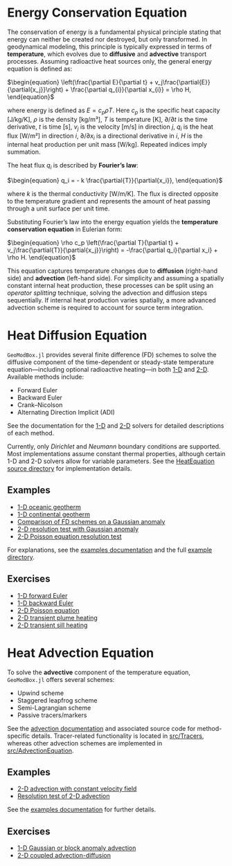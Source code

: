 # Energy Conservation Equation

The conservation of energy is a fundamental physical principle stating that energy can neither be created nor destroyed, but only transformed. In geodynamical modeling, this principle is typically expressed in terms of **temperature**, which evolves due to **diffusive** and **advective** transport processes. Assuming radioactive heat sources only, the general energy equation is defined as:

$\begin{equation}
\left(\frac{\partial E}{\partial t} + v_j\frac{\partial{E}}{\partial{x_j}}\right) + \frac{\partial q_{i}}{\partial x_{i}} = \rho H,
\end{equation}$

where energy is defined as $E = c_p \rho T$. Here 
$c_p$ is the specific heat capacity [J/kg/K],
$\rho$ is the density [kg/m³],
$T$ is temperature [K],
$\partial/\partial t$ is the time derivative,
$t$ is time [s],
$v_j$ is the velocity [m/s] in direction $j$,
$q_i$ is the heat flux [W/m²] in direction $i$,
$\partial/\partial x_i$ is a directional derivative in $i$,
$H$ is the internal heat production per unit mass [W/kg]. Repeated indices imply summation.

The heat flux $q_i$ is described by **Fourier’s law**:

$\begin{equation}
q_i = - k \frac{\partial{T}}{\partial{x_i}},
\end{equation}$

where $k$ is the thermal conductivity [W/m/K]. The flux is directed opposite to the temperature gradient and represents the amount of heat passing through a unit surface per unit time.

Substituting Fourier’s law into the energy equation yields the **temperature conservation equation** in Eulerian form:

$\begin{equation}
\rho c_p \left(\frac{\partial T}{\partial t} + v_j\frac{\partial{T}}{\partial{x_j}}\right) = -\frac{\partial q_i}{\partial x_i} + \rho H.
\end{equation}$

This equation captures temperature changes due to **diffusion** (right-hand side) and **advection** (left-hand side). For simplicity and assuming a spatially constant internal heat production, these processes can be split using an *operator splitting* technique, solving the advection and diffusion steps sequentially. If internal heat production varies spatially, a more advanced advection scheme is required to account for source term integration.

# Heat Diffusion Equation

```GeoModBox.jl``` provides several finite difference (FD) schemes to solve the diffusive component of the time-dependent or steady-state temperature equation—including optional radioactive heating—in both [1-D](https://github.com/GeoSci-FFM/GeoModBox.jl/blob/main/src/HeatEquation/1Dsolvers.jl) and [2-D](https://github.com/GeoSci-FFM/GeoModBox.jl/blob/main/src/HeatEquation/2Dsolvers.jl). Available methods include:

- Forward Euler  
- Backward Euler  
- Crank–Nicolson  
- Alternating Direction Implicit (ADI)

See the documentation for the [1-D](./DiffOneD.md) and [2-D](./DiffTwoD.md) solvers for detailed descriptions of each method.

Currently, only *Dirichlet* and *Neumann* boundary conditions are supported. Most implementations assume constant thermal properties, although certain 1-D and 2-D solvers allow for variable parameters. See the [HeatEquation source directory](https://github.com/GeoSci-FFM/GeoModBox.jl/blob/main/src/HeatEquation/) for implementation details.

## Examples

- [1-D oceanic geotherm](https://github.com/GeoSci-FFM/GeoModBox.jl/blob/main/examples/DiffusionEquation/1D/OceanicGeotherm_1D.jl)  
- [1-D continental geotherm](https://github.com/GeoSci-FFM/GeoModBox.jl/blob/main/examples/DiffusionEquation/1D/ContinentalGeotherm_1D.jl)  
- [Comparison of FD schemes on a Gaussian anomaly](https://github.com/GeoSci-FFM/GeoModBox.jl/blob/main/examples/DiffusionEquation/1D/Heat_1D_discretization.jl)  
- [2-D resolution test with Gaussian anomaly](https://github.com/GeoSci-FFM/GeoModBox.jl/blob/main/examples/DiffusionEquation/2D/Gaussian_Diffusion.jl)  
- [2-D Poisson equation resolution test](https://github.com/GeoSci-FFM/GeoModBox.jl/blob/main/examples/DiffusionEquation/2D/Poisson_ResTest.jl)

For explanations, see the [examples documentation](./Examples.md) and the full [example directory](https://github.com/GeoSci-FFM/GeoModBox.jl/blob/main/examples/DiffusionEquation/).

## Exercises

- [1-D forward Euler](https://github.com/GeoSci-FFM/GeoModBox.jl/blob/main/exercises/02_1D_Heat_explicit.ipynb)  
- [1-D backward Euler](https://github.com/GeoSci-FFM/GeoModBox.jl/blob/main/exercises/03_1D_Heat_implicit.ipynb)  
- [2-D Poisson equation](https://github.com/GeoSci-FFM/GeoModBox.jl/blob/main/exercises/04_2D_Diffusion_Stationary.ipynb)  
- [2-D transient plume heating](https://github.com/GeoSci-FFM/GeoModBox.jl/blob/main/exercises/05_2D_Diffusion_TD_Plume.ipynb)  
- [2-D transient sill heating](https://github.com/GeoSci-FFM/GeoModBox.jl/blob/main/exercises/05_2D_Diffusion_TD_Sill.ipynb)

# Heat Advection Equation

To solve the **advective** component of the temperature equation, ```GeoModBox.jl``` offers several schemes:

- Upwind scheme  
- Staggered leapfrog scheme  
- Semi-Lagrangian scheme  
- Passive tracers/markers

See the [advection documentation](./AdvectMain.md) and associated source code for method-specific details. Tracer-related functionality is located in [src/Tracers](https://github.com/GeoSci-FFM/GeoModBox.jl/blob/main/src/Tracers/), whereas other advection schemes are implemented in [src/AdvectionEquation](https://github.com/GeoSci-FFM/GeoModBox.jl/blob/main/src/AdvectionEquation/).

## Examples

- [2-D advection with constant velocity field](https://github.com/GeoSci-FFM/GeoModBox.jl/blob/main/examples/AdvectionEquation/2D_Advection.jl)  
- [Resolution test of 2-D advection](https://github.com/GeoSci-FFM/GeoModBox.jl/blob/main/examples/AdvectionEquation/2D_Advection_ResolutionTest.jl)

See the [examples documentation](./Examples.md) for further details.

## Exercises

- [1-D Gaussian or block anomaly advection](https://github.com/GeoSci-FFM/GeoModBox.jl/blob/main/exercises/06_1D_Advection.ipynb)  
- [2-D coupled advection-diffusion](https://github.com/GeoSci-FFM/GeoModBox.jl/blob/main/exercises/07_2D_Energy_Equation.ipynb)
